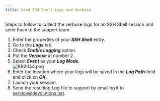 ```yaml
---
title: Send SSH Shell Logs and Verbose
---
```

Steps to follow to collect the verbose logs for an SSH Shell session and send them to the support team.

1. Enter the properties of your ***SSH Shell*** entry.
1. Go to the ***Logs*** tab.
1. Check ***Enable Logging*** option.
1. Put the ***Verbose*** at number 2.
1. Select ***Event*** as your ***Log Mode***.  
![KB2044.png](/img/en/kb/KB2044.png)
1. Enter the location where your logs will be saved in the ***Log Path*** field and click on ***OK***.
1. Launch your session.
1. Send the resulting Log file to support by emailing it to [service@devolutions.net](mailto:service@devolutions.net).
